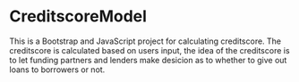 # CreditscoreModel
This is a Bootstrap and JavaScript project for calculating creditscore.
The creditscore is calculated based on users input, the idea of the creditscore is to let funding partners and lenders make desicion as to whether to give out loans to borrowers or not.
